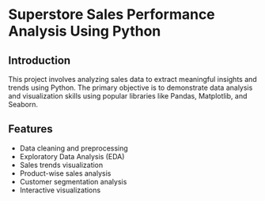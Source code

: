 # Superstore Sales Performance Analysis Using Python

## Introduction

This project involves analyzing sales data to extract meaningful insights and trends using Python. The primary objective is to demonstrate data analysis and visualization skills using popular libraries like Pandas, Matplotlib, and Seaborn.

## Features

- Data cleaning and preprocessing
- Exploratory Data Analysis (EDA)
- Sales trends visualization
- Product-wise sales analysis
- Customer segmentation analysis
- Interactive visualizations
